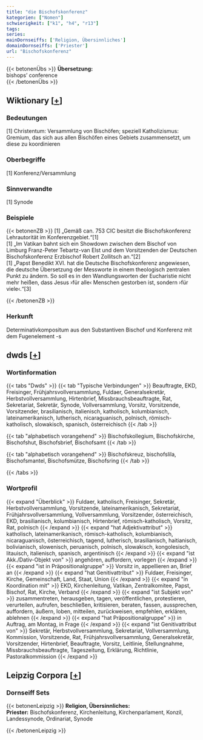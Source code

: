 ```yaml
---
title: "die Bischofskonferenz"
kategorien: ["Nomen"]
schwierigkeit: ["k1", "h4", "r13"]
tags:
series:
mainDornseiffs: ['Religion, Übersinnliches']
domainDornseiffs: ['Priester']
url: "Bischofskonferenz"
---
```


{{< betonenÜbs >}}
**Übersetzung:**  
bishops’ conference  
{{< /betonenÜbs >}}

## Wiktionary [[+](https://de.wiktionary.org/wiki/Bischofskonferenz)]

### Bedeutungen
[1] Christentum: Versammlung von Bischöfen; speziell Katholizismus: Gremium, das sich aus allen Bischöfen eines Gebiets zusammensetzt, um diese zu koordinieren  

### Oberbegriffe
[1] Konferenz/Versammlung  

### Sinnverwandte
[1] Synode  

### Beispiele
{{< betonenZB >}}
[1] „Gemäß can. 753 CIC besitzt die Bischofskonferenz Lehrautorität im Konferenzgebiet.“[1]  
[1] „Im Vatikan bahnt sich ein Showdown zwischen dem Bischof von Limburg Franz-Peter Tebartz-van Elst und dem Vorsitzenden der Deutschen Bischofskonferenz Erzbischof Robert Zollitsch an.“[2]  
[1] „Papst Benedikt XVI. hat die Deutsche Bischofskonferenz angewiesen, die deutsche Übersetzung der Messworte in einem theologisch zentralen Punkt zu ändern. So soll es in den Wandlungsworten der Eucharistie nicht mehr heißen, dass Jesus ›für alle‹ Menschen gestorben ist, sondern ›für viele‹.“[3]  

{{< /betonenZB >}}
### Herkunft
Determinativkompositum aus den Substantiven Bischof und Konferenz mit dem Fugenelement -s  



## dwds [[+](https://www.dwds.de/wb/Bischofskonferenz)]

### Wortinformation
{{< tabs "Dwds" >}}
{{< tab "Typische Verbindungen" >}}
Beauftragte, EKD, Freisinger, Frühjahrsvollversammlung, Fuldaer, Generalsekretär, Herbstvollversammlung, Hirtenbrief, Missbrauchsbeauftragte, Rat, Sekretariat, Sekretär, Synode, Vollversammlung, Vorsitz, Vorsitzende, Vorsitzender, brasilianisch, italienisch, katholisch, kolumbianisch, lateinamerikanisch, lutherisch, nicaraguanisch, polnisch, römisch-katholisch, slowakisch, spanisch, österreichisch
{{< /tab >}}

{{< tab "alphabetisch vorangehend" >}}
Bischofskollegium, Bischofskirche, Bischofshut, Bischofsbrief, Bischofsamt
{{< /tab >}}

{{< tab "alphabetisch vorangehend" >}}
Bischofskreuz, bischofslila, Bischofsmantel, Bischofsmütze, Bischofsring
{{< /tab >}}

{{< /tabs >}}

### Wortprofil
{{< expand "Überblick" >}} Fuldaer, katholisch, Freisinger, Sekretär, Herbstvollversammlung, Vorsitzende, lateinamerikanisch, Sekretariat, Frühjahrsvollversammlung, Vollversammlung, Vorsitzender, österreichisch, EKD, brasilianisch, kolumbianisch, Hirtenbrief, römisch-katholisch, Vorsitz, Rat, polnisch {{< /expand >}}
{{< expand "hat Adjektivattribut" >}} katholisch, lateinamerikanisch, römisch-katholisch, kolumbianisch, nicaraguanisch, österreichisch, tagend, lutherisch, brasilianisch, haitianisch, bolivianisch, slowenisch, peruanisch, polnisch, slowakisch, kongolesisch, litauisch, italienisch, spanisch, argentinisch {{< /expand >}}
{{< expand "ist Akk./Dativ-Objekt von" >}} angehören, auffordern, vorlegen {{< /expand >}}
{{< expand "ist in Präpositionalgruppe" >}} Vorsitz in, appellieren an, Brief an {{< /expand >}}
{{< expand "hat Genitivattribut" >}} Fuldaer, Freisinger, Kirche, Gemeinschaft, Land, Staat, Union {{< /expand >}}
{{< expand "in Koordination mit" >}} EKD, Kirchenleitung, Vatikan, Zentralkomitee, Papst, Bischof, Rat, Kirche, Verband {{< /expand >}}
{{< expand "ist Subjekt von" >}} zusammentreten, herausgeben, tagen, veröffentlichen, protestieren, verurteilen, aufrufen, beschließen, kritisieren, beraten, fassen, aussprechen, auffordern, äußern, loben, mitteilen, zurückweisen, empfehlen, erklären, ablehnen {{< /expand >}}
{{< expand "hat Präpositionalgruppe" >}} in Auftrag, am Montag, in Frage {{< /expand >}}
{{< expand "ist Genitivattribut von" >}} Sekretär, Herbstvollversammlung, Sekretariat, Vollversammlung, Kommission, Vorsitzende, Rat, Frühjahrsvollversammlung, Generalsekretär, Vorsitzender, Hirtenbrief, Beauftragte, Vorsitz, Leitlinie, Stellungnahme, Missbrauchsbeauftragte, Tageszeitung, Erklärung, Richtlinie, Pastoralkommission {{< /expand >}}

## Leipzig Corpora [[+](https://corpora.uni-leipzig.de/en/res?word=Bischofskonferenz&corpusId=deu_newscrawl-public_2018)]

### Dornseiff Sets
{{< betonenLeipzig >}}
**Religion, Übersinnliches:**  
**Priester:** Bischofskonferenz, Kirchenleitung, Kirchenparlament, Konzil, Landessynode, Ordinariat, Synode  

{{< /betonenLeipzig >}}
